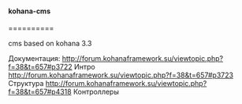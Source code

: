 #### kohana-cms
==========

cms based on kohana 3.3

Документация: 
http://forum.kohanaframework.su/viewtopic.php?f=38&t=657#p3722 Интро
http://forum.kohanaframework.su/viewtopic.php?f=38&t=657#p3723 Структура
http://forum.kohanaframework.su/viewtopic.php?f=38&t=657#p4318 Контроллеры
